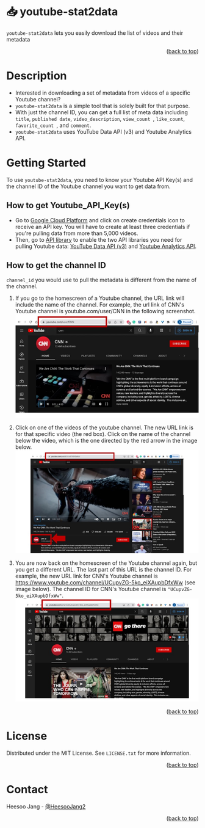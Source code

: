 <!-- ABOUT THE PROJECT -->
# 📥 youtube-stat2data
`youtube-stat2data` lets you easily download the list of videos and their metadata
<p align="right">(<a href="#top">back to top</a>)</p>

# Description
- Interested in downloading a set of metadata from videos of a specific Youtube channel? 
- `youtube-stat2data` is a simple tool that is solely built for that purpose.
- With just the channel ID, you can get a full list of meta data including `title`, `published date`, `video_description`, `view_count `, `like_count`, `favorite_count `, and `comment`.
- `youtube-stat2data` uses YouTube Data API (v3) and Youtube Analytics API. 

<!-- GETTING STARTED -->
# Getting Started
To use `youtube-stat2data`, you need to know your Youtube API Key(s) and the channel ID of the Youtube channel you want to get data from.

## How to get Youtube_API_Key(s)
- Go to [Google Cloud Platform](https://console.cloud.google.com/apis/credentials?project=omega-booster-261021) and click on create credentials icon to receive an API key. You will have to create at least three credentials if you're pulling data from more than 5,000 videos.
- Then, go to [API library](https://console.cloud.google.com/apis/library?project=omega-booster-261021) to enable the two API libraries you need for pulling Youtube data: [YouTube Data API (v3)](https://console.cloud.google.com/apis/library/youtube.googleapis.com?project=omega-booster-261021) and [Youtube Analytics API](https://console.cloud.google.com/apis/library/youtubeanalytics.googleapis.com?project=omega-booster-261021). 


## How to get the channel ID
`channel_id` you would use to pull the metadata is different from the name of the channel. 

1. If you go to the homescreen of a Youtube channel, the URL link will include the name of the channel.
For example, the url link of CNN's Youtube channel is youtube.com/user/CNN in the following screenshot.
![screenshot1](github-youtube-screenshots/Slide1.jpeg)

2. Click on one of the videos of the youtube channel. The new URL link is for that specific video (the red box). Click on the name of the channel below the video, which is the one directed by the red arrow in the image below.
![screenshot1](github-youtube-screenshots/Slide2.jpeg)

3. You are now back on the homescreen of the Youtube channel again, but you get a different URL. The last part of this URL is the channel ID. For example, the new URL link for CNN's Youtube channel is https://www.youtube.com/channel/UCupvZG-5ko_eiXAupbDfxWw (see image below). The channel ID for CNN's Youtube channel is  `"UCupvZG-5ko_eiXAupbDfxWw"`.
![screenshot1](github-youtube-screenshots/Slide3.jpeg)

<p align="right">(<a href="#top">back to top</a>)</p>


<!-- LICENSE -->
# License

Distributed under the MIT License. See `LICENSE.txt` for more information.

<p align="right">(<a href="#top">back to top</a>)</p>


<!-- CONTACT -->
# Contact

Heesoo Jang - [@HeesooJang2](https://twitter.com/HeesooJang2)

<p align="right">(<a href="#top">back to top</a>)</p>
